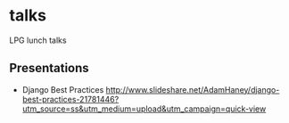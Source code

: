 talks
=====

LPG lunch talks

Presentations
-------------

 - Django Best Practices http://www.slideshare.net/AdamHaney/django-best-practices-21781446?utm_source=ss&utm_medium=upload&utm_campaign=quick-view
